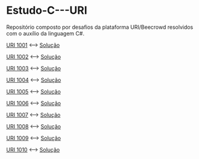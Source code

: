 # Estudo-C---URI
Repositório composto por desafios da plataforma URI/Beecrowd resolvidos com o auxílio da linguagem C#.

[URI 1001](https://www.beecrowd.com.br/judge/pt/problems/view/1001) <--> [Solução](https://github.com/juansnasc/Estudo-CSharp--URI/blob/main/01-Iniciante/uri1001/uri1001/Program.cs)

[URI 1002](https://www.beecrowd.com.br/judge/pt/problems/view/1002) <--> [Solução](https://github.com/juansnasc/Estudo-CSharp--URI/blob/main/01-Iniciante/uri1002/uri1002/MainUri1002.cs)

[URI 1003](https://www.beecrowd.com.br/judge/pt/problems/view/1003) <--> [Solução](https://github.com/juansnasc/Estudo-CSharp--URI/blob/main/01-Iniciante/uri1003/uri1003/MainUri1003.cs)

[URI 1004](https://www.beecrowd.com.br/judge/pt/problems/view/1004) <--> [Solução](https://github.com/juansnasc/Estudo-CSharp--URI/blob/main/01-Iniciante/uri1004/uri1004/MainUri1004.cs)

[URI 1005](https://www.beecrowd.com.br/judge/pt/problems/view/1005) <--> [Solução](https://github.com/juansnasc/Estudo-CSharp--URI/blob/main/01-Iniciante/uri1005/uri1005/MainUri1005.cs)

[URI 1006](https://www.beecrowd.com.br/judge/pt/problems/view/1006) <--> [Solução](https://github.com/juansnasc/Estudo-CSharp--URI/blob/main/01-Iniciante/uri1006/uri1006/MainUri1006.cs)

[URI 1007](https://www.beecrowd.com.br/judge/pt/problems/view/1007) <--> [Solução](https://github.com/juansnasc/Estudo-CSharp--URI/blob/main/01-Iniciante/uri1007/uri1007/MainUri1007.cs)

[URI 1008](https://www.beecrowd.com.br/judge/pt/problems/view/1008) <--> [Solução](https://github.com/juansnasc/Estudo-CSharp--URI/blob/main/01-Iniciante/uri1008/uri1008/MainUri1008.cs)

[URI 1009](https://www.beecrowd.com.br/judge/pt/problems/view/1009) <--> [Solução](https://github.com/juansnasc/Estudo-CSharp--URI/blob/main/01-Iniciante/uri1009/uri1009/MainUri1009.cs)

[URI 1010](https://www.beecrowd.com.br/judge/pt/problems/view/1010) <--> [Solução](https://github.com/juansnasc/Estudo-CSharp--URI/blob/main/01-Iniciante/uri1010/uri1010/MainUri1010.cs)




